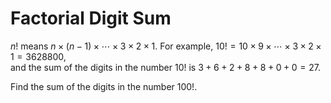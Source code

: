 # Factorial Digit Sum

$n!$ means $n \times (n - 1) \times \cdots \times 3 \times 2 \times 1$.
For example, $10! = 10 \times 9 \times \cdots \times 3 \times 2 \times 1 = 3628800$, \
and the sum of the digits in the number $10!$ is $3 + 6 + 2 + 8 + 8 + 0 + 0 = 27$.

Find the sum of the digits in the number $100!$.
